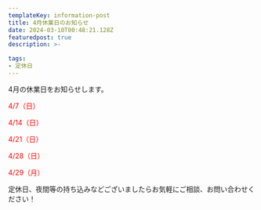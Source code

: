 ```yaml
---
templateKey: information-post
title: 4月休業日のお知らせ
date: 2024-03-10T00:48:21.128Z
featuredpost: true
description: >-

tags:
- 定休日
---
```


4月の休業日をお知らせします。

<span style="color: red;">4/7（日）</span>

<span style="color: red;">4/14（日）</span>

<span style="color: red;">4/21（日）</span>

<span style="color: red;">4/28（日）</span>

<span style="color: red;">4/29（月）</span>



定休日、夜間等の持ち込みなどございましたらお気軽にご相談、お問い合わせください！

